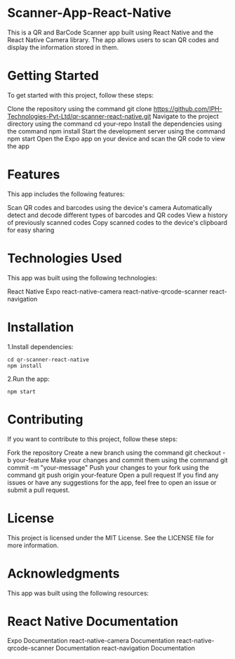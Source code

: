 # Scanner-App-React-Native
This is a QR and BarCode Scanner app built using React Native and the React Native Camera library. The app allows users to scan QR codes and display the information stored in them.
# Getting Started
To get started with this project, follow these steps:

Clone the repository using the command git clone https://github.com/IPH-Technologies-Pvt-Ltd/qr-scanner-react-native.git
Navigate to the project directory using the command cd your-repo
Install the dependencies using the command npm install
Start the development server using the command npm start
Open the Expo app on your device and scan the QR code to view the app

# Features
This app includes the following features:

 Scan QR codes and barcodes using the device's camera
 Automatically detect and decode different types of barcodes and QR codes
 View a history of previously scanned codes
 Copy scanned codes to the device's clipboard for easy sharing

# Technologies Used
 This app was built using the following technologies:

 React Native
 Expo
 react-native-camera
 react-native-qrcode-scanner
 react-navigation

# Installation

1.Install dependencies:

    cd qr-scanner-react-native
    npm install

2.Run the app:

    npm start

# Contributing
 If you want to contribute to this project, follow these steps:

 Fork the repository
 Create a new branch using the command git checkout -b your-feature
 Make your changes and commit them using the command git commit -m "your-message"
 Push your changes to your fork using the command git push origin your-feature
 Open a pull request
 If you find any issues or have any suggestions for the app, feel free to open an issue or submit a pull request.

# License
 This project is licensed under the MIT License. See the LICENSE file for more information.

# Acknowledgments
 This app was built using the following resources:

# React Native Documentation
 Expo Documentation
 react-native-camera Documentation
 react-native-qrcode-scanner Documentation
 react-navigation Documentation


